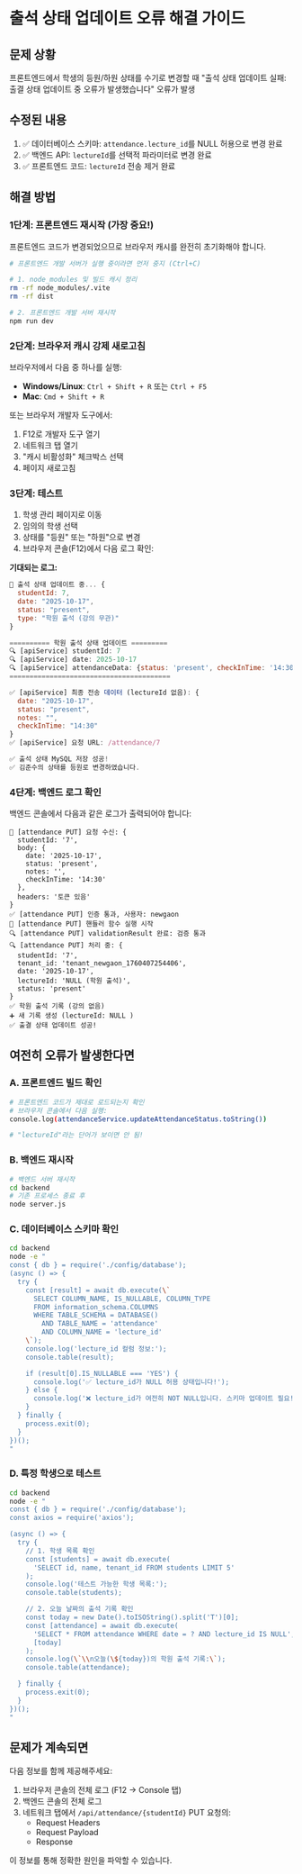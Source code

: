 # 출석 상태 업데이트 오류 해결 가이드

## 문제 상황
프론트엔드에서 학생의 등원/하원 상태를 수기로 변경할 때 "출석 상태 업데이트 실패: 출결 상태 업데이트 중 오류가 발생했습니다" 오류가 발생

## 수정된 내용
1. ✅ 데이터베이스 스키마: `attendance.lecture_id`를 NULL 허용으로 변경 완료
2. ✅ 백엔드 API: `lectureId`를 선택적 파라미터로 변경 완료
3. ✅ 프론트엔드 코드: `lectureId` 전송 제거 완료

## 해결 방법

### 1단계: 프론트엔드 재시작 (가장 중요!)

프론트엔드 코드가 변경되었으므로 브라우저 캐시를 완전히 초기화해야 합니다.

```bash
# 프론트엔드 개발 서버가 실행 중이라면 먼저 중지 (Ctrl+C)

# 1. node_modules 및 빌드 캐시 정리
rm -rf node_modules/.vite
rm -rf dist

# 2. 프론트엔드 개발 서버 재시작
npm run dev
```

### 2단계: 브라우저 캐시 강제 새로고침

브라우저에서 다음 중 하나를 실행:
- **Windows/Linux**: `Ctrl + Shift + R` 또는 `Ctrl + F5`
- **Mac**: `Cmd + Shift + R`

또는 브라우저 개발자 도구에서:
1. F12로 개발자 도구 열기
2. 네트워크 탭 열기
3. "캐시 비활성화" 체크박스 선택
4. 페이지 새로고침

### 3단계: 테스트

1. 학생 관리 페이지로 이동
2. 임의의 학생 선택
3. 상태를 "등원" 또는 "하원"으로 변경
4. 브라우저 콘솔(F12)에서 다음 로그 확인:

**기대되는 로그:**
```javascript
📝 출석 상태 업데이트 중... {
  studentId: 7,
  date: "2025-10-17",
  status: "present",
  type: "학원 출석 (강의 무관)"
}

========== 학원 출석 상태 업데이트 =========
🔍 [apiService] studentId: 7
🔍 [apiService] date: 2025-10-17
🔍 [apiService] attendanceData: {status: 'present', checkInTime: '14:30', checkOutTime: null, notes: ''}
========================================

✅ [apiService] 최종 전송 데이터 (lectureId 없음): {
  date: "2025-10-17",
  status: "present",
  notes: "",
  checkInTime: "14:30"
}
✅ [apiService] 요청 URL: /attendance/7

✅ 출석 상태 MySQL 저장 성공!
✅ 김준수의 상태를 등원로 변경하였습니다.
```

### 4단계: 백엔드 로그 확인

백엔드 콘솔에서 다음과 같은 로그가 출력되어야 합니다:

```
📝 [attendance PUT] 요청 수신: {
  studentId: '7',
  body: {
    date: '2025-10-17',
    status: 'present',
    notes: '',
    checkInTime: '14:30'
  },
  headers: '토큰 있음'
}
✅ [attendance PUT] 인증 통과, 사용자: newgaon
🎯 [attendance PUT] 핸들러 함수 실행 시작
🔍 [attendance PUT] validationResult 완료: 검증 통과
🔍 [attendance PUT] 처리 중: {
  studentId: '7',
  tenant_id: 'tenant_newgaon_1760407254406',
  date: '2025-10-17',
  lectureId: 'NULL (학원 출석)',
  status: 'present'
}
✅ 학원 출석 기록 (강의 없음)
➕ 새 기록 생성 (lectureId: NULL )
✅ 출결 상태 업데이트 성공!
```

## 여전히 오류가 발생한다면

### A. 프론트엔드 빌드 확인
```bash
# 프론트엔드 코드가 제대로 로드되는지 확인
# 브라우저 콘솔에서 다음 실행:
console.log(attendanceService.updateAttendanceStatus.toString())

# "lectureId"라는 단어가 보이면 안 됨!
```

### B. 백엔드 재시작
```bash
# 백엔드 서버 재시작
cd backend
# 기존 프로세스 종료 후
node server.js
```

### C. 데이터베이스 스키마 확인
```bash
cd backend
node -e "
const { db } = require('./config/database');
(async () => {
  try {
    const [result] = await db.execute(\`
      SELECT COLUMN_NAME, IS_NULLABLE, COLUMN_TYPE
      FROM information_schema.COLUMNS
      WHERE TABLE_SCHEMA = DATABASE()
        AND TABLE_NAME = 'attendance'
        AND COLUMN_NAME = 'lecture_id'
    \`);
    console.log('lecture_id 컬럼 정보:');
    console.table(result);

    if (result[0].IS_NULLABLE === 'YES') {
      console.log('✅ lecture_id가 NULL 허용 상태입니다!');
    } else {
      console.log('❌ lecture_id가 여전히 NOT NULL입니다. 스키마 업데이트 필요!');
    }
  } finally {
    process.exit(0);
  }
})();
"
```

### D. 특정 학생으로 테스트
```bash
cd backend
node -e "
const { db } = require('./config/database');
const axios = require('axios');

(async () => {
  try {
    // 1. 학생 목록 확인
    const [students] = await db.execute(
      'SELECT id, name, tenant_id FROM students LIMIT 5'
    );
    console.log('테스트 가능한 학생 목록:');
    console.table(students);

    // 2. 오늘 날짜의 출석 기록 확인
    const today = new Date().toISOString().split('T')[0];
    const [attendance] = await db.execute(
      'SELECT * FROM attendance WHERE date = ? AND lecture_id IS NULL',
      [today]
    );
    console.log(\`\\n오늘(\${today})의 학원 출석 기록:\`);
    console.table(attendance);

  } finally {
    process.exit(0);
  }
})();
"
```

## 문제가 계속되면

다음 정보를 함께 제공해주세요:

1. 브라우저 콘솔의 전체 로그 (F12 → Console 탭)
2. 백엔드 콘솔의 전체 로그
3. 네트워크 탭에서 `/api/attendance/{studentId}` PUT 요청의:
   - Request Headers
   - Request Payload
   - Response

이 정보를 통해 정확한 원인을 파악할 수 있습니다.
